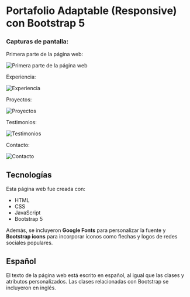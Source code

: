# Portafolio Adaptable (Responsive) con Bootstrap 5

### Capturas de pantalla:

Primera parte de la página web:

![Primera parte de la página web]()

Experiencia:

![Experiencia]()

Proyectos:

![Proyectos]()

Testimonios:

![Testimonios]()

Contacto:

![Contacto]()

## Tecnologías

Esta página web fue creada con:

* HTML
* CSS
* JavaScript 
* Bootstrap 5

Además, se incluyeron **Google Fonts** para personalizar la fuente y **Bootstrap icons** para incorporar íconos como flechas y logos de redes sociales populares. 

## Español

El texto de la página web está escrito en español, al igual que las clases y atributos personalizados. Las clases relacionadas con Bootstrap se incluyeron en inglés.
